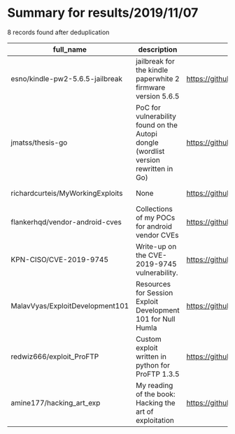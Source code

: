 
# Summary for results/2019/11/07
    
8 records found after deduplication

| full_name | description | html_url | matched_list | matched_count | pushed_at | size | stargazers_count | language | forks_count | vul_ids |
|----------------------------------|-------------------------------------------------------------------------------------|-----------------------------------------------------|-----------------------|-----------------|---------------------------|--------|--------------------|------------|---------------|-------------------|
| esno/kindle-pw2-5.6.5-jailbreak | jailbreak for the kindle paperwhite 2 firmware version 5.6.5 | https://github.com/esno/kindle-pw2-5.6.5-jailbreak | ['exploit'] | 1 | 2019-11-07 23:23:25+00:00 | 5 | 0 | HTML | 0 | [] |
| jmatss/thesis-go | PoC for vulnerability found on the Autopi dongle (wordlist version rewritten in Go) | https://github.com/jmatss/thesis-go | ['vulnerability poc'] | 1 | 2019-11-07 22:13:08+00:00 | 82 | 0 | Go | 0 | [] |
| richardcurteis/MyWorkingExploits | None | https://github.com/richardcurteis/MyWorkingExploits | ['exploit'] | 1 | 2019-11-07 19:53:08+00:00 | 45 | 0 | C | 0 | [] |
| flankerhqd/vendor-android-cves | Collections of my POCs for android vendor CVEs | https://github.com/flankerhqd/vendor-android-cves | ['cve poc'] | 1 | 2019-11-07 06:12:00+00:00 | 618 | 55 | Java | 13 | [] |
| KPN-CISO/CVE-2019-9745 | Write-up on the CVE-2019-9745 vulnerability. | https://github.com/KPN-CISO/CVE-2019-9745 | ['cve-2'] | 1 | 2019-11-07 14:36:54+00:00 | 609 | 1 | nan | 0 | ['CVE-2019-9745'] |
| MalavVyas/ExploitDevelopment101 | Resources for Session Exploit Development 101 for Null Humla | https://github.com/MalavVyas/ExploitDevelopment101 | ['exploit'] | 1 | 2019-11-07 05:25:29+00:00 | 1 | 0 | | 0 | [] |
| redwiz666/exploit_ProFTP | Custom exploit written in python for ProFTP 1.3.5 | https://github.com/redwiz666/exploit_ProFTP | ['exploit'] | 1 | 2019-11-07 15:52:48+00:00 | 3 | 0 | Python | 0 | [] |
| amine177/hacking_art_exp | My reading of the book: Hacking the art of exploitation | https://github.com/amine177/hacking_art_exp | ['exploit'] | 1 | 2019-11-07 18:22:09+00:00 | 14 | 0 | | 0 | [] |
